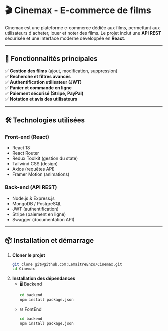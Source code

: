 # 🎬 Cinemax - E-commerce de films

Cinemax est une plateforme e-commerce dédiée aux films, permettant aux utilisateurs d'acheter, louer et noter des films. Le projet inclut une **API REST** sécurisée et une interface moderne développée en **React**.

---

## 🚀 Fonctionnalités principales

✅ **Gestion des films** (ajout, modification, suppression)  
✅ **Recherche et filtres avancés**  
✅ **Authentification utilisateur (JWT)**  
✅ **Panier et commande en ligne**  
✅ **Paiement sécurisé (Stripe, PayPal)**  
✅ **Notation et avis des utilisateurs**  

---

## 🛠️ Technologies utilisées

### **Front-end (React)**
- React 18
- React Router
- Redux Toolkit (gestion du state)
- Tailwind CSS (design)
- Axios (requêtes API)
- Framer Motion (animations)

### **Back-end (API REST)**
- Node.js & Express.js
- MongoDB / PostgreSQL
- JWT (authentification)
- Stripe (paiement en ligne)
- Swagger (documentation API)

---

## 📦 Installation et démarrage

1. **Cloner le projet**
    ```sh
    git clone git@github.com:LemaitreEnzo/Cinemax.git
    cd Cinemax

2. **Installation des dépendances**
   - 🖥️ Backend
       ```sh
       cd backend
       npm install package.json

   - 🌐 FontEnd
       ```sh
       cd backend
       npm install package.json